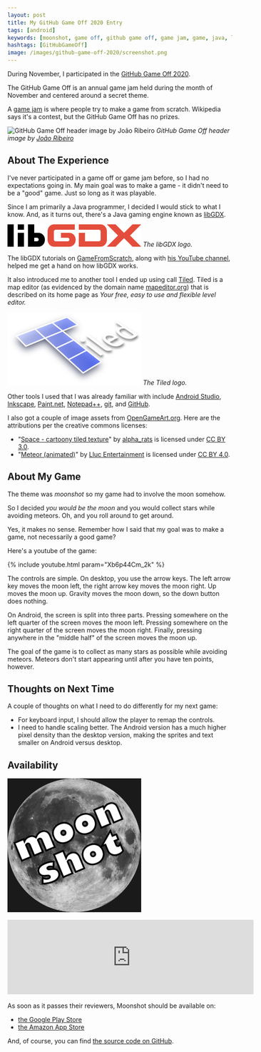 ```yaml
---
layout: post
title: My GitHub Game Off 2020 Entry
tags: [android]
keywords: [moonshot, game off, github game off, game jam, game, java, libgdx, tiled, gamesfromscratch, opengameart, android app, google play]
hashtags: [GitHubGameOff]
image: /images/github-game-off-2020/screenshot.png
---
```


During November, I participated in the [GitHub Game Off 2020](https://itch.io/jam/game-off-2020).

The GitHub Game Off is an annual game jam held during the month of November and centered around a secret theme.

A [game jam](https://en.wikipedia.org/wiki/Game_jam) is where people try to make a game from scratch. Wikipedia says it's a contest, but the GitHub Game Off has no prizes. 

![GitHub Game Off header image by João Ribeiro](/images/github-game-off-2020/)
*GitHub Game Off header image by [João Ribeiro](https://www.artstation.com/wodzgn )*

## About The Experience

I've never participated in a game off or game jam before, so I had no expectations going in. My main goal was to make a game - it didn't need to be a "good" game. Just so long as it was playable.

Since I am primarily a Java programmer, I decided I would stick to what I know. And, as it turns out, there's a Java gaming engine known as [libGDX](https://libgdx.badlogicgames.com/).

![libGDX logo](/images/github-game-off-2020/libgdx-logo.png)
*The libGDX logo.*

The libGDX tutorials on [GameFromScratch](https://gamefromscratch.com/tag/libgdx/), along with [his YouTube channel](https://www.youtube.com/gamefromscratch), helped me get a hand on how libGDX works.

It also introduced me to another tool I ended up using call [Tiled](https://www.mapeditor.org/). Tiled is a map editor (as evidenced by the domain name [mapeditor.org](https://www.mapeditor.org/)) that is described on its home page as *Your free, easy to use and flexible level editor.*

![Tiled logo](/images/github-game-off-2020/tiled-logo.png)
*The Tiled logo.*

Other tools I used that I was already familiar with include [Android Studio](https://developer.android.com/studio), [Inkscape](https://inkscape.org/), [Paint.net](https://www.getpaint.net/), [Notepad++](https://notepad-plus-plus.org/), [git](https://git-scm.com/), and [GitHub](https://github.com/).

I also got a couple of image assets from [OpenGameArt.org](https://opengameart.org/). Here are the attributions per the creative commons licenses:

* "[Space - cartoony tiled texture](https://opengameart.org/content/space-cartoony-tiled-texture)" by [alpha_rats](https://alpharats.com/) is licensed under [CC BY 3.0](https://creativecommons.org/licenses/by/3.0/).
* "[Meteor (animated)](https://opengameart.org/content/meteor-animated-64x64)" by [Lluc Entertainment](https://opengameart.org/users/lluc-entertainment) is licensed under [CC BY 4.0](https://creativecommons.org/licenses/by/4.0/).

## About My Game

The theme was *moonshot* so my game had to involve the moon somehow.

So I decided *you would be the moon* and you would collect stars while avoiding meteors. Oh, and you roll around to get around.

Yes, it makes no sense. Remember how I said that my goal was to make a game, not necessarily a good game?

Here's a youtube of the game:

{% include youtube.html param="Xb6p44Cm_2k" %}

The controls are simple. On desktop, you use the arrow keys. The left arrow key moves the moon left, the right arrow key moves the moon right. Up moves the moon up. Gravity moves the moon down, so the down button does nothing.

On Android, the screen is split into three parts. Pressing somewhere on the left quarter of the screen moves the moon left. Pressing somewhere on the right quarter of the screen moves the moon right. Finally, pressing anywhere in the "middle half" of the screen moves the moon up.

The goal of the game is to collect as many stars as possible while avoiding meteors. Meteors don't start appearing until after you have ten points, however.

## Thoughts on Next Time

A couple of thoughts on what I need to do differently for my next game:

* For keyboard input, I should allow the player to remap the controls.
* I need to handle scaling better. The Android version has a much higher pixel density than the desktop version, making the sprites and text smaller on Android versus desktop.

## Availability

![Moonshot logo](/images/github-game-off-2020/moonshot-logo.png)

<iframe frameborder="0" src="https://itch.io/embed/838521?linkback=true" width="552" height="167"><a href="https://hendrixjoseph.itch.io/moonshot">Moonshot by JoeHx</a></iframe>

As soon as it passes their reviewers, Moonshot should be available on:

* [the Google Play Store](https://play.google.com/store/apps/details?id=com.joehxblox.moonshot)
* [the Amazon App Store](https://www.amazon.com/gp/product/B08PCBXQHW)

And, of course, you can find [the source code on GitHub](https://github.com/hendrixjoseph/moonshot/).